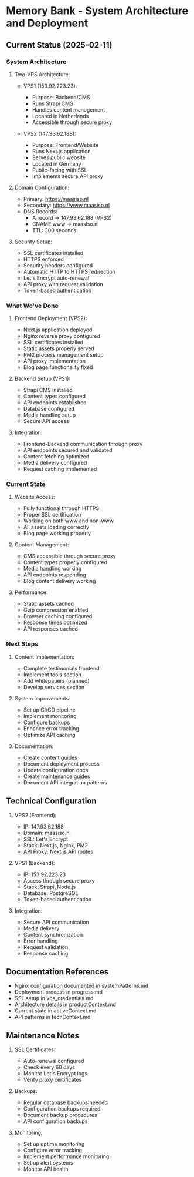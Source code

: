 # Memory Bank - System Architecture and Deployment

## Current Status (2025-02-11)

### System Architecture
1. Two-VPS Architecture:
   - VPS1 (153.92.223.23):
     * Purpose: Backend/CMS
     * Runs Strapi CMS
     * Handles content management
     * Located in Netherlands
     * Accessible through secure proxy

   - VPS2 (147.93.62.188):
     * Purpose: Frontend/Website
     * Runs Next.js application
     * Serves public website
     * Located in Germany
     * Public-facing with SSL
     * Implements secure API proxy

2. Domain Configuration:
   - Primary: https://maasiso.nl
   - Secondary: https://www.maasiso.nl
   - DNS Records:
     * A record → 147.93.62.188 (VPS2)
     * CNAME www → maasiso.nl
     * TTL: 300 seconds

3. Security Setup:
   - SSL certificates installed
   - HTTPS enforced
   - Security headers configured
   - Automatic HTTP to HTTPS redirection
   - Let's Encrypt auto-renewal
   - API proxy with request validation
   - Token-based authentication

### What We've Done
1. Frontend Deployment (VPS2):
   - Next.js application deployed
   - Nginx reverse proxy configured
   - SSL certificates installed
   - Static assets properly served
   - PM2 process management setup
   - API proxy implementation
   - Blog page functionality fixed

2. Backend Setup (VPS1):
   - Strapi CMS installed
   - Content types configured
   - API endpoints established
   - Database configured
   - Media handling setup
   - Secure API access

3. Integration:
   - Frontend-Backend communication through proxy
   - API endpoints secured and validated
   - Content fetching optimized
   - Media delivery configured
   - Request caching implemented

### Current State
1. Website Access:
   - Fully functional through HTTPS
   - Proper SSL certification
   - Working on both www and non-www
   - All assets loading correctly
   - Blog page working properly

2. Content Management:
   - CMS accessible through secure proxy
   - Content types properly configured
   - Media handling working
   - API endpoints responding
   - Blog content delivery working

3. Performance:
   - Static assets cached
   - Gzip compression enabled
   - Browser caching configured
   - Response times optimized
   - API responses cached

### Next Steps
1. Content Implementation:
   - Complete testimonials frontend
   - Implement tools section
   - Add whitepapers (planned)
   - Develop services section

2. System Improvements:
   - Set up CI/CD pipeline
   - Implement monitoring
   - Configure backups
   - Enhance error tracking
   - Optimize API caching

3. Documentation:
   - Create content guides
   - Document deployment process
   - Update configuration docs
   - Create maintenance guides
   - Document API integration patterns

## Technical Configuration
1. VPS2 (Frontend):
   - IP: 147.93.62.188
   - Domain: maasiso.nl
   - SSL: Let's Encrypt
   - Stack: Next.js, Nginx, PM2
   - API Proxy: Next.js API routes

2. VPS1 (Backend):
   - IP: 153.92.223.23
   - Access through secure proxy
   - Stack: Strapi, Node.js
   - Database: PostgreSQL
   - Token-based authentication

3. Integration:
   - Secure API communication
   - Media delivery
   - Content synchronization
   - Error handling
   - Request validation
   - Response caching

## Documentation References
- Nginx configuration documented in systemPatterns.md
- Deployment process in progress.md
- SSL setup in vps_credentials.md
- Architecture details in productContext.md
- Current state in activeContext.md
- API patterns in techContext.md

## Maintenance Notes
1. SSL Certificates:
   - Auto-renewal configured
   - Check every 60 days
   - Monitor Let's Encrypt logs
   - Verify proxy certificates

2. Backups:
   - Regular database backups needed
   - Configuration backups required
   - Document backup procedures
   - API configuration backups

3. Monitoring:
   - Set up uptime monitoring
   - Configure error tracking
   - Implement performance monitoring
   - Set up alert systems
   - Monitor API health

